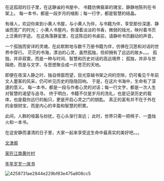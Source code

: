 在这孤寂的日子里，在这静谧的书屋中，
书籍仿佛翡翠的瑰宝，静静地陈列在书架上。
每一本书，都是一段岁月的缩影；每一行字，都是智慧的结晶。

有缘人，欢迎你来到小黄人书屋，与小黄人为伴，与书籍为伴，享受那份深邃、静谧而宽广的时光；
小黄人书屋内，弥漫着淡淡的书香，微弱的烛光，映衬着书页上泛黄的字迹。
在这角落静室里，在这陈旧的书桌前，请静听书页翻动的声音。

一个孤独而安详的灵魂，在此默默地与数千万册书籍为伴，仿佛在沉思和对话的世界中穿行。
茫茫的书海，漂泊的心灵，虽然孤独，但却拥有了远远的故乡。。。
孤独，并非寂寞，而是一种与时间、智慧和历史对话的高远境界；
孤独，并非与世隔绝，而是与文字、与思想聚合成一片苍茫的天地。

即便在夜深人静之时，独自倚窗而望，目光穿越书架之间的空隙，仍可看见千年前文人墨客的风采，仍可听见历史的隐隐回响。
于是，在这片书海中，生命有了深邃的意义。
每一本书，都是一段与作者心灵的对话；每一行文字，都是一次人生对智慧的渴望与追寻。
终于明白，书籍不仅是岁月的洗礼，也是记录历史的载体，也是载你远行的船只，更是开启心灵之门的钥匙。
真正的富有并不在于外在的金银财宝，而是内心的丰盈和智慧的积累。

此间，人群的喧嚣与纷扰，在心头渐行渐远；
此时，世界只需一把椅子、一盏烛火和一本书。

在这安静而凄清的日子里，大家一起来享受这生命中最真实的美好吧。。。


[文津阁](https://xhrgeg.freewebhostmost.com/)


[家在江南黄叶村](https://wwi.lanzouj.com/i0wzL26f5stg)


[年年岁岁一床书](https://wwi.lanzouj.com/b00uybt0zg)


![4258731ae2844e229bf83e475a808cc5](https://github.com/user-attachments/assets/b84497b3-17cc-448c-ac4d-1b2ce680576d)


